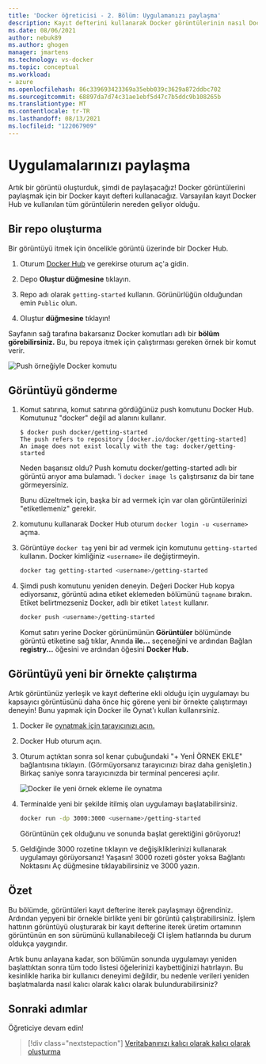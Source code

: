 ```yaml
---
title: 'Docker öğreticisi - 2. Bölüm: Uygulamanızı paylaşma'
description: Kayıt defterini kullanarak Docker görüntülerinin nasıl Docker Hub açıklar.
ms.date: 08/06/2021
author: nebuk89
ms.author: ghogen
manager: jmartens
ms.technology: vs-docker
ms.topic: conceptual
ms.workload:
- azure
ms.openlocfilehash: 86c339693423369a35ebb039c3629a872ddbc702
ms.sourcegitcommit: 68897da7d74c31ae1ebf5d47c7b5ddc9b108265b
ms.translationtype: MT
ms.contentlocale: tr-TR
ms.lasthandoff: 08/13/2021
ms.locfileid: "122067909"
---
```

# <a name="share-your-app"></a>Uygulamalarınızı paylaşma

Artık bir görüntü oluşturduk, şimdi de paylaşacağız! Docker görüntülerini paylaşmak için bir Docker kayıt defteri kullanacağız. Varsayılan kayıt Docker Hub ve kullanılan tüm görüntülerin nereden geliyor olduğu.

## <a name="create-a-repo"></a>Bir repo oluşturma

Bir görüntüyü itmek için öncelikle görüntü üzerinde bir Docker Hub.

1. Oturum [Docker Hub](https://hub.docker.com/signup/msftedge?utm_source=msftedge) ve gerekirse oturum aç'a gidin.

1. Depo **Oluştur düğmesine** tıklayın.

1. Repo adı olarak `getting-started` kullanın. Görünürlüğün olduğundan emin `Public` olun.

1. Oluştur **düğmesine** tıklayın!

Sayfanın sağ tarafına bakarsanız Docker komutları adlı bir **bölüm görebilirsiniz.** Bu, bu repoya itmek için çalıştırması gereken örnek bir komut verir.

![Push örneğiyle Docker komutu](media/push-command.png)

## <a name="push-the-image"></a>Görüntüyü gönderme

1. Komut satırına, komut satırına gördüğünüz push komutunu Docker Hub. Komutunuz "docker" değil ad alanını kullanır.

    ```plaintext
    $ docker push docker/getting-started
    The push refers to repository [docker.io/docker/getting-started]
    An image does not exist locally with the tag: docker/getting-started
    ```

    Neden başarısız oldu? Push komutu docker/getting-started adlı bir görüntü arıyor ama bulamadı. 'i `docker image ls` çalıştırsanız da bir tane görmeyersiniz.

    Bunu düzeltmek için, başka bir ad vermek için var olan görüntülerinizi "etiketlemeniz" gerekir.

1. komutunu kullanarak Docker Hub oturum `docker login -u <username>` açma.

1. Görüntüye `docker tag` yeni bir ad vermek için komutunu `getting-started` kullanın. Docker kimliğiniz `<username>` ile değiştirmeyin.

    ```bash
    docker tag getting-started <username>/getting-started
    ```

1. Şimdi push komutunu yeniden deneyin. Değeri Docker Hub kopya ediyorsanız, görüntü adına etiket eklemeden bölümünü `tagname` bırakın. Etiket belirtmezseniz Docker, adlı bir etiket `latest` kullanır.

    ```bash
    docker push <username>/getting-started
    ```

    Komut satırı yerine Docker görünümünün **Görüntüler** bölümünde görüntü etiketine sağ tıklar, Anında **ile...** seçeneğini ve ardından Bağlan **registry...** öğesini ve ardından öğesini **Docker Hub.**

## <a name="run-the-image-on-a-new-instance"></a>Görüntüyü yeni bir örnekte çalıştırma

Artık görüntünüz yerleşik ve kayıt defterine ekli olduğu için uygulamayı bu kapsayıcı görüntüsünü daha önce hiç görene yeni bir örnekte çalıştırmayı deneyin! Bunu yapmak için Docker ile Oynat'ı kullan kullanırsiniz.

1. Docker ile [oynatmak için tarayıcınızı açın.](http://play-with-docker.com)

1. Docker Hub oturum açın.

1. Oturum açtıktan sonra sol kenar çubuğundaki "+ Yenİ ÖRNEK EKLE" bağlantısına tıklayın. (Görmüyorsanız tarayıcınızı biraz daha genişletin.) Birkaç saniye sonra tarayıcınızda bir terminal penceresi açılır.

    ![Docker ile yeni örnek ekleme ile oynatma](media/pwd-add-new-instance.png)

1. Terminalde yeni bir şekilde itilmiş olan uygulamayı başlatabilirsiniz.

    ```bash
    docker run -dp 3000:3000 <username>/getting-started
    ```

    Görüntünün çek olduğunu ve sonunda başlat gerektiğini görüyoruz!

1. Geldiğinde 3000 rozetine tıklayın ve değişikliklerinizi kullanarak uygulamayı görüyorsanız! Yaşasın! 3000 rozeti göster yoksa Bağlantı Noktasını Aç düğmesine  tıklayabilirsiniz ve 3000 yazın.

## <a name="recap"></a>Özet

Bu bölümde, görüntüleri kayıt defterine iterek paylaşmayı öğrendiniz. Ardından yepyeni bir örnekle birlikte yeni bir görüntü çalıştırabilirsiniz. İşlem hattının görüntüyü oluşturarak bir kayıt defterine iterek üretim ortamının görüntünün en son sürümünü kullanabileceği CI işlem hatlarında bu durum oldukça yaygındır.

Artık bunu anlayana kadar, son bölümün sonunda uygulamayı yeniden başlattıktan sonra tüm todo listesi öğelerinizi kaybettiğinizi hatırlayın. Bu kesinlikle harika bir kullanıcı deneyimi değildir, bu nedenle verileri yeniden başlatmalarda nasıl kalıcı olarak kalıcı olarak bulundurabilirsiniz?

## <a name="next-steps"></a>Sonraki adımlar

Öğreticiye devam edin!

> [!div class="nextstepaction"]
> [Veritabanınızı kalıcı olarak kalıcı olarak oluşturma](persist-your-data.md)
